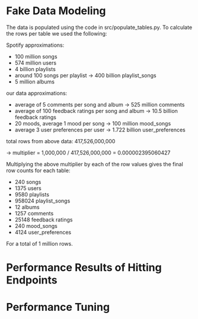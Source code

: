 # Fake Data Modeling

The data is populated using the code in src/populate_tables.py. To calculate the rows per table we used the following:

Spotify approximations: 
- 100 million songs
- 574 million users
- 4 billion playlists
- around 100 songs per playlist -> 400 billion playlist_songs
- 5 million albums

our data approximations:
- average of 5 comments per song and album -> 525 million comments
- average of 100 feedback ratings per song and album -> 10.5 billion feedback ratings
- 20 moods, average 1 mood per song -> 100 million mood_songs
- average 3 user preferences per user -> 1.722 billion user_preferences

total rows from above data: 417,526,000,000

-> multiplier = 1,000,000 / 417,526,000,000 = 0.000002395060427

Multiplying the above multiplier by each of the row values gives the final row counts for each table:
- 240 songs
- 1375 users
- 9580 playlists
- 958024 playlist_songs
- 12 albums
- 1257 comments
- 25148 feedback ratings
- 240 mood_songs
- 4124 user_preferences

For a total of 1 million rows.

# Performance Results of Hitting Endpoints


# Performance Tuning
